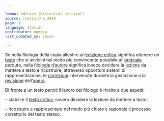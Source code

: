 ```yaml
---

lemma: edition (historical-critical)
source: italia_che_2010
page: 9
language: Italian
contributor: monica
last_updated_by: jesse

---
```


Se nella filologia della copia allestire un’[edizione critica](editionCritical.html) significa ottenere un [testo](text.html) che si avvicini nel modo più convincente possibile all’[originale](original.html) perduto, nella [filologia d’autore](filologiaDAutore.html) significa invece decidere la [lezione](readingVariant.html) da mettere a testo e ricostruire, attraverso opportuni sistemi di rappresentazione, le [correzioni](correction.html) intervenute durante la gestazione o la [revisione](revision.html) dell’[opera](work.html).

Di fronte a un testo perciò il lavoro del filologo è rivolto a due aspetti:

– stabilire il [testo critico](textCritical.html), ovvero decidere la lezione da mettere a testo;

– ricostruire e rappresentare nel modo più chiaro e razionale il processo correttorio del testo stesso.
